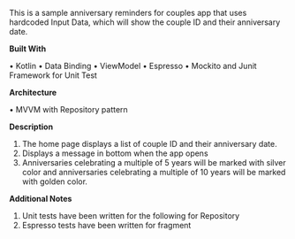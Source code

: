 
This is a sample anniversary reminders for couples app that uses hardcoded Input Data, which will show the couple ID and their anniversary date. 

**Built With**

•	Kotlin
•	Data Binding
•	ViewModel
•	Espresso
•	Mockito and Junit Framework for Unit Test


**Architecture**

•	MVVM with Repository pattern


**Description**

1. The home page displays a list of couple ID and their anniversary date.
2. Displays a message in bottom when the app opens
3. Anniversaries celebrating a multiple of 5 years will be marked with silver color and anniversaries celebrating a multiple of 10 years will be marked with golden color.


**Additional Notes**

1.	Unit tests have been written for the following for Repository
2. Espresso tests have been written for fragment
